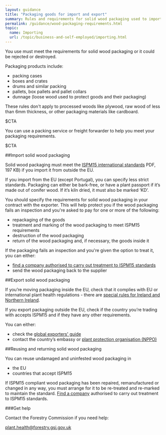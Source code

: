 ```yaml
---
layout: guidance
title: "Packaging goods for import and export"
summary: Rules and requirements for solid wood packaging used to import and export goods, including wooden crates, drums and pallets.
permalink: /guidance/wood-packaging-requirements.html
topic:
  name: Importing
  url: /topic/business-and-self-employed/importing.html
---
```

You use must meet the requirements for solid wood packaging or it could be rejected or destroyed.

Packaging products include:

- packing cases
- boxes and crates
- drums and similar packing
- pallets, box pallets and pallet collars
- dunnage (loose wood used to protect goods and their packaging)

These rules don't apply to processed woods like plywood, raw wood of less than 6mm thickness, or other packaging materials like cardboard.

$CTA

You can use a packing service or freight forwarder to help you meet your packaging requirements.

$CTA

##Import solid wood packaging

Solid wood packaging must meet the [ISPM15 international standards](http://www.forestry.gov.uk/pdf/fcph004.pdf/$file/fcph004.pdf) PDF, 197 KB) if you import it from outside the EU.

If you import from the EU (except Portugal), you can specify less strict standards. Packaging can either be bark-free, or have a plant passport if it’s made out of conifer wood. If it’s kiln dried, it must also be marked ‘KD’.

You should specify the requirements for solid wood packaging in your contract with the exporter. This will help protect you if the wood packaging fails an inspection and you're asked to pay for one or more of the following:

- repackaging  of the goods
- treatment and marking of the wood packaging to meet ISPM15 requirements
- destruction of the wood packaging
- return of the wood packaging and, if necessary, the goods inside it

If the packaging fails an inspection and you're given the option to treat it, you can either:

- [find a company authorised to carry out treatment to ISPM15 standards](http://www.timcon.org/FindASupplier/Default.asp)
- send the wood packaging back to the supplier 

##Export solid wood packaging

If you’re moving packaging inside the EU, check that it complies with EU or international plant health regulations - there are [special rules for Ireland and Northern Ireland](http://www.forestry.gov.uk/forestry/INFD-9QHKKH).

If you export packaging outside the EU, check if the country you’re trading with accepts ISPM15 and if they have any other requirements. 

You can either:

- check the [global exporters' guide](http://www.timcon.org/ISPM15/ISPM15GlobalGuide.asp)
- contact the country’s embassy or [plant protection organisation (NPPO)](https://www.ippc.int/en/partners/regional-plant-protection-organizations)

##Reusing and returning solid  wood packaging

 You can reuse undamaged and uninfested wood packaging in 

- the EU
- countries that accept ISPM15

If ISPM15 compliant  wood packaging has been repaired, remanufactured or changed in any way, you must arrange for it to be re-treated and re-marked to maintain the standard. [Find a company]((http://www.timcon.org/FindASupplier/Default.asp)) authorised to carry out treatment to ISPM15 standards.

###Get help

Contact the Forestry Commission if you need help:

[plant.health@forestry.gsi.gov.uk](mailto:plant.health@forestry.gsi.gov.uk)
